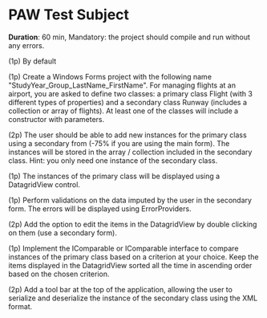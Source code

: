 # PAW Test Subject

__Duration__: 60 min, Mandatory: the project should compile and run without any errors.

(1p) By default


(1p) Create a Windows Forms project with the following name "StudyYear_Group_LastName_FirstName". For managing flights at an airport, you are asked to define two classes: a primary class Flight (with 3 different types of properties) and a secondary class Runway (includes a collection or array of flights). At least one of the classes will include a constructor with parameters.


(2p) The user should be able to add new instances for the primary class using a secondary from (-75% if you are using the main form). The instances will be stored in the array / collection included in the secondary class. Hint: you only need one instance of the secondary class.


(1p) The instances of the primary class will be displayed using a DatagridView control.


(1p) Perform validations on the data imputed by the user in the secondary form. The errors will be displayed using ErrorProviders.


(2p) Add the option to edit the items in the DatagridView by double clicking on them (use a secondary form).


(1p) Implement the IComparable or IComparable <T> interface to compare instances of the primary class based on a criterion at your choice. Keep the items displayed in the DatagridView sorted all the time in ascending order based on the chosen criterion.


(2p) Add a tool bar at the top of the application, allowing the user to serialize and deserialize the instance of the secondary class using the XML format.